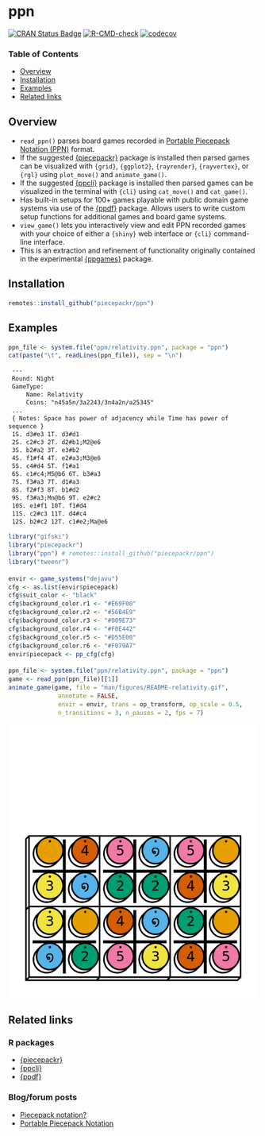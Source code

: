 # ppn

[![CRAN Status Badge](https://www.r-pkg.org/badges/version/ppn)](https://cran.r-project.org/package=ppn)
[![R-CMD-check](https://github.com/piecepackr/ppn/actions/workflows/R-CMD-check.yaml/badge.svg?branch=main)](https://github.com/piecepackr/ppn/actions)
[![codecov](https://codecov.io/github/piecepackr/ppn/branch/main/graph/badge.svg)](https://app.codecov.io/github/piecepackr/ppn)

### Table of Contents

* [Overview](#overview)
* [Installation](#installation)
* [Examples](#examples)
* [Related links](#links)

## <a name="overview">Overview</a>

* `read_ppn()` parses board games recorded in [Portable Piecepack Notation (PPN)](https://trevorldavis.com/piecepackr/portable-piecepack-notation.html) format.
* If the suggested [{piecepackr}](https://www.github.com/piecepackr/piecepackr) package is installed then parsed games can be visualized with  `{grid}`, `{ggplot2}`, `{rayrender}`, `{rayvertex}`, or `{rgl}` using `plot_move()` and `animate_game()`.
* If the suggested [{ppcli}](https://www.github.com/piecepackr/ppcli) package is installed then parsed games can be visualized in the terminal with `{cli}` using `cat_move()` and `cat_game()`.
* Has built-in setups for 100+ games playable with public domain game systems via use of the [{ppdf}](https://www.github.com/piecepackr/ppdf) package.  Allows users to write custom setup functions for additional games and board game systems.
* `view_game()` lets you interactively view and edit PPN recorded games with your choice of either a `{shiny}` web interface or `{cli}` command-line interface.
* This is an extraction and refinement of functionality originally contained in the experimental [{ppgames}](https://www.github.com/piecepackr/ppgames) package.

## <a name="installation">Installation</a>


```r
remotes::install_github("piecepackr/ppn")
```

## <a name="examples">Examples</a>


```r
ppn_file <- system.file("ppn/relativity.ppn", package = "ppn")
cat(paste("\t", readLines(ppn_file)), sep = "\n")
```

	 ---
	 Round: Night
	 GameType: 
	     Name: Relativity
	     Coins: "n45a5n/3a2243/3n4a2n/a25345"
	 ...
	 { Notes: Space has power of adjacency while Time has power of sequence }
	 1S. d3#e3 1T. d3#d1
	 2S. c2#c3 2T. d2#b1;M2@e6
	 3S. b2#a2 3T. e3#b2
	 4S. f1#f4 4T. e2#a3;M3@e6
	 5S. c4#d4 5T. f1#a1
	 6S. c1#c4;M5@b6 6T. b3#a3
	 7S. f3#a3 7T. d1#a3
	 8S. f2#f3 8T. b1#d2
	 9S. f3#a3;Mn@b6 9T. e2#c2
	 10S. e1#f1 10T. f1#d4
	 11S. c2#c3 11T. d4#c4
	 12S. b2#c2 12T. c1#e2;Ma@e6
	 




```r
library("gifski")
library("piecepackr")
library("ppn") # remotes::install_github("piecepackr/ppn")
library("tweenr")

envir <- game_systems("dejavu")
cfg <- as.list(envir$piecepack)
cfg$suit_color <- "black"
cfg$background_color.r1 <- "#E69F00"
cfg$background_color.r2 <- "#56B4E9"
cfg$background_color.r3 <- "#009E73"
cfg$background_color.r4 <- "#F0E442"
cfg$background_color.r5 <- "#D55E00"
cfg$background_color.r6 <- "#F079A7"
envir$piecepack <- pp_cfg(cfg)

ppn_file <- system.file("ppn/relativity.ppn", package = "ppn")
game <- read_ppn(ppn_file)[[1]]
animate_game(game, file = "man/figures/README-relativity.gif",
              annotate = FALSE,
              envir = envir, trans = op_transform, op_scale = 0.5,
              n_transitions = 3, n_pauses = 2, fps = 7)
```

![Animation of Marty and Ron Hale-Evans' abstract game *Relativity*](man/figures/README-relativity.gif)

## <a name="links">Related links</a>

### R packages

* [{piecepackr}](https://github.com/piecepackr/piecepackr)
* [{ppcli}](https://github.com/piecepackr/ppcli)
* [{ppdf}](https://github.com/piecepackr/ppdf)

### Blog/forum posts

* [Piecepack notation?](https://boardgamegeek.com/thread/2233818/piecepack-notation)
* [Portable Piecepack Notation](https://trevorldavis.com/piecepackr/portable-piecepack-notation.html)
